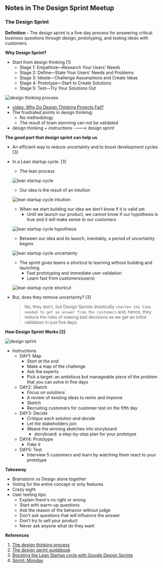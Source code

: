 ## Notes in The Design Sprint Meetup

### The Design Sprint
**Definition -** The design sprint is a five-day process for answering critical business questions through design, prototyping, and testing ideas with customers.

**Why Design Sprint?**
- Start from design thinking [1]
  - Stage 1: Empathize—Research Your Users' Needs
  - Stage 2: Define—State Your Users' Needs and Problems
  - Stage 3: Ideate—Challenge Assumptions and Create Ideas
  - Stage 4: Prototype—Start to Create Solutions
  - Stage 5: Test—Try Your Solutions Out

![design thinking process](https://public-media.interaction-design.org/images/uploads/afb760ddf1e9864f6de5d6bdf3065175.jpeg "design thinking process")
- [video: Why Do Design Thinking Projects Fail?](https://www.youtube.com/watch?v=QSCdU60LZbc)
- The frustrated points in design thinking:
  - No methodology 
  - The result of brain storming can not be validated
- design thinking _+ instructions_ ----> design sprint

**The good part that design sprint can help us**
- An efficient way to reduce uncertainty and to boost development cycles [3]
- In a Lean startup cycle: [3]
  - The lean  process

  ![lean startup cycle](http://www.teacuplab.com/wp-content/uploads/2016/09/lean-cycle.png "lean startup cycle")

  - Our idea is the result of an intuition
 
  ![lean startup cycle intuition](http://www.teacuplab.com/wp-content/uploads/2016/09/1.intuition.png "lean startup cycle - intuition")

  - When we start building our idea we don’t know if it is valid yet
    - Until we launch our product, we cannot know if our hypothesis is true and it will make sense to our customers
 
  ![lean startup cycle hypothesis](http://www.teacuplab.com/wp-content/uploads/2016/09/2.hypothesis.png "lean startup cycle - hytpothesis")

  - Between our idea and its launch, inevitably, a period of uncertainty begins
  
  ![lean startup cycle uncertainty](http://www.teacuplab.com/wp-content/uploads/2016/09/3.uncertainty.png "lean startup cycle - uncertainty")

  - The sprint gives teams a shortcut to learning without building and launching
    - Fast prototyping and immediate user validation
    - Learn fast from customers(users) 
  
  ![lean startup cycle shortcut](http://www.teacuplab.com/wp-content/uploads/2016/09/4.shortcut.png "lean startup cycle - shortcut")

- But, does they remove uncertainty? [3]
  > No, they don’t, but Design Sprints drastically `shorten the time needed to get an answer from the customers` and, hence, they reduce the risks of making bad decisions as we get an initial validation in just five days.

**How Design Sprint Works [2]**

![design sprint](https://static1.squarespace.com/static/56778f460ab377c981686546/t/5ae3e0a2575d1fd630ad6574/1524883624571/Screen+Shot+2018-04-27+at+4.55.17+PM.png?format=2500w "design sprint")

- Instructions
  - DAY1: Map 
    - *Start at the end*
    - Make a map of the challenge
    - Ask the experts
    - Pick a target: an ambitious but manageable piece of the problem that you can solve in five days
  - DAY2: Sketch     
    - *Focus on solutions*
    - A review of existing ideas to remix and improve
    - Sketch
    - Recruiting customers for customer test on the fifth day
  - DAY3: Decide
    - *Critique each solution and decide*
    - Let the stakeholders join
    - Weave the winning sketches into storyboard
      - storyboard: a step-by-step plan for your prototype
  - DAY4: Prototype
    - *Fake it*
  - DAY5: Test
    - Interview 5 customers and learn by watching them react to your prototype

**Takeaway**
- Brainstorm *vs* Design alone together
- Voting for the entire concept or only features
- Crazy eight
- User testing tips:
  - Explain there's no right or wrong
  - Start with warm-up questions
  - Ask the reason of the behavior without judge
  - Don't ask questions that will influence the answer
  - Don't try to sell your product
  - Never ask anyone what do they want

**References**
1. [The design thinking process](https://www.interaction-design.org/literature/topics/design-thinking)
2. [The design sprint guidebook](https://www.thesprintbook.com/how)
3. [Boosting the Lean Startup cycle with Google Design Sprints](http://www.teacuplab.com/boosting-the-lean-startup-cycle-with-google-design-sprints/)
4. [Sprint: Monday](https://library.gv.com/sprint-week-monday-4bf0606b5c81)

